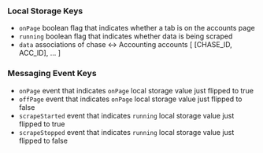 

### Local Storage Keys

 - `onPage`  boolean flag that indicates whether a tab is on the accounts page
 - `running` boolean flag that indicates whether data is being scraped
 - `data`    associations of chase <-> Accounting accounts
                [
                    [CHASE_ID, ACC_ID],
                    ...
                ]

### Messaging Event Keys
 - `onPage`         event that indicates `onPage` local storage value just flipped to true
 - `offPage`        event that indicates `onPage` local storage value just flipped to false
 - `scrapeStarted`  event that indicates `running` local storage value just flipped to true
 - `scrapeStopped`  event that indicates `running` local storage value just flipped to false

